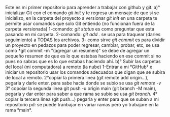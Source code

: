 Este es mi primer repositorio para aprender a trabajar con github y git.
a)° inicializar Git con el comando *git init*  y te regresa un mensaje de que si se inicializo, en la carpeta del proyecto a versionar 
*git init* en una carpeta te permite usar comandos que solo Git entiendo (no funcionan fuera de la carpeta versionada) 
 1-comando: *git status* es como preguntar que esta pasando en mi carpeta.
 2-comando: *git add .* se usa para traquear (darles seguimiento) a TODAS los archivos.
 3- como sirve *git commit* es para dividir un proyecto en pedazos para poder regresar, cambiar, probar, etc, se usa como *git commit -m "(agregar un resumen)" se debe de agregar un pequeño resumen de que es lo que estabas haciendo en ese commit si no pues no sabras que es lo que estabas  haciendo ahí.
b)° Subir las carpetas del local (mi computadora) a remoto (la nube) 
1-Entrar a mi °GitHub° e iniciar un repositorio usar los comandos adecuados que digan que se subira de local a remoto.
2°copiar la primera linea (git remote add origin...), pegarla y darle enter. para sabe hacia donde se subio se usa *git remote -v* 
3° copoiar la segunda linea git push -u origin main
 (git branch -M main), pegarla y dar enter para saber a que rama se subio se usa *git branch*.
4° copiar la tercera linea (git push...) pegarla y enter para que se suban a mi repositorio
pd: se puede tranbajar en variar ramas pero yo trabajare en la rama °main°.
    